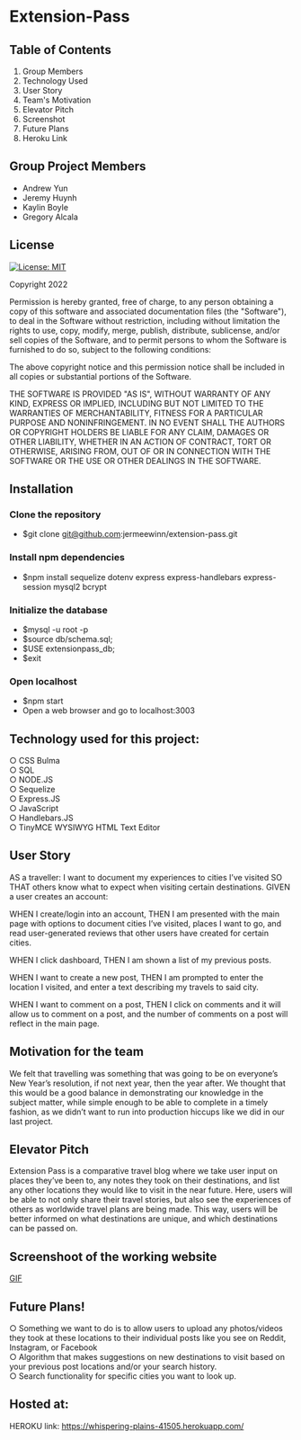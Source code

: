 # Extension-Pass

## Table of Contents
 1. <a name="group">Group Members</a>
 2. <a name="tech">Technology Used</a>
 3. <a name="story">User Story</a>
 4. <a name="motivation"> Team's Motivation</a>
 5. <a name="pitch">Elevator Pitch</a>
 6. <a name="screen">Screenshot</a>
 7. <a name="future">Future Plans</a>
 8. <a name="heroku">Heroku Link</a>

## <a name="group">Group Project Members</a>
- Andrew Yun 
- Jeremy Huynh 
- Kaylin Boyle 
- Gregory Alcala

## <a name="license">License</a>
[![License: MIT](https://img.shields.io/badge/License-MIT-yellow.svg)](https://opensource.org/licenses/MIT)

Copyright 2022 

Permission is hereby granted, free of charge, to any person obtaining a copy of this software and associated documentation files (the "Software"), to deal in the Software without restriction, including without limitation the rights to use, copy, modify, merge, publish, distribute, sublicense, and/or sell copies of the Software, and to permit persons to whom the Software is furnished to do so, subject to the following conditions:

The above copyright notice and this permission notice shall be included in all copies or substantial portions of the Software.

THE SOFTWARE IS PROVIDED "AS IS", WITHOUT WARRANTY OF ANY KIND, EXPRESS OR IMPLIED, INCLUDING BUT NOT LIMITED TO THE WARRANTIES OF MERCHANTABILITY, FITNESS FOR A PARTICULAR PURPOSE AND NONINFRINGEMENT. IN NO EVENT SHALL THE AUTHORS OR COPYRIGHT HOLDERS BE LIABLE FOR ANY CLAIM, DAMAGES OR OTHER LIABILITY, WHETHER IN AN ACTION OF CONTRACT, TORT OR OTHERWISE, ARISING FROM, OUT OF OR IN CONNECTION WITH THE SOFTWARE OR THE USE OR OTHER DEALINGS IN THE SOFTWARE.

## <a name="installation">Installation</a><br>
### Clone the repository
- $git clone git@github.com:jermeewinn/extension-pass.git
### Install npm dependencies
- $npm install sequelize dotenv express express-handlebars express-session mysql2 bcrypt
### Initialize the database
- $mysql -u root -p
- $source db/schema.sql;
- $USE extensionpass_db;
- $exit
### Open localhost
- $npm start
- Open a web browser and go to localhost:3003

## <a name="tech">Technology used for this project:</a><br>
○ CSS Bulma <br>
○ SQL <br>
○ NODE.JS<br>
○ Sequelize <br>
○ Express.JS<br>
○ JavaScript<br>
○ Handlebars.JS<br>
○ TinyMCE WYSIWYG HTML Text Editor<br>

## <a name="story">User Story</a>
AS a traveller:
I want to document my experiences to cities I’ve visited
SO THAT others know what to expect when visiting certain destinations.
GIVEN a user creates an account:

WHEN I create/login into an account,
THEN I am presented with the main page with options to document cities I’ve visited, places I want to go, and read user-generated reviews that other users have created for certain cities.

WHEN I click dashboard,
THEN I am shown a list of my previous posts.

WHEN I want to create a new post,
THEN I am prompted to enter the location I visited, and enter a text describing my travels to said city.

WHEN I want to comment on a post,
THEN I click on comments and it will allow us to comment on a post, and the number of comments on a post will reflect in the main page.

## <a name="motivation">Motivation for the team</a>
We felt that travelling was something that was going to be on everyone’s New Year’s resolution, if not next year, then the year after.
We thought that this would be a good balance in demonstrating our knowledge in the subject matter, while simple enough to be able to complete in a timely fashion, as we didn’t want to run into production hiccups like we did in our last project. 


## <a name="pitch">Elevator Pitch</a>
Extension Pass is a comparative travel blog where we take user input on places they’ve been to, any notes they took on their destinations, and list any other locations they would like to visit in the near future. 
Here, users will be able to not only share their travel stories, but also see the experiences of others as worldwide travel plans are being made. This way, users will be better informed on what destinations are unique, and which destinations can be passed on.


## <a name=screen>Screenshoot of the working website</a>
[GIF](https://user-images.githubusercontent.com/88611613/148153989-ce09e8e1-06c6-466d-80ec-4d8ee377602c.gif)

## <a name=future>Future Plans!</a>

○ Something we want to do is to allow users to upload any photos/videos they took at these locations to their individual posts like you see on Reddit, Instagram, or Facebook <br>
○ Algorithm that makes suggestions on new destinations to visit based on your previous post locations and/or your search history. <br>
○ Search functionality for specific cities you want to look up.


## <a name="heroku">Hosted at:</a>
HEROKU link: https://whispering-plains-41505.herokuapp.com/
